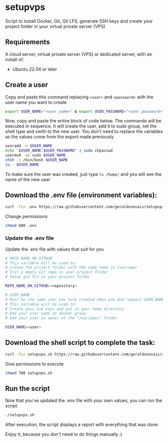 # setupvps
Script to install Docker, Git, Git LFS, generate SSH keys and create your project folder in your virtual private server (VPS)

## Requirements

A cloud server, virtual private server (VPS) or dedicated server, with an install of:

- Ubuntu 22.04 or later

## Create a user

Copy and paste this command replacing `<user>` and `<password>` with the user name you want to create

```bash
export USER_NAME="<user_name>" & export USER_PASSWORD="<user_password>"
````

Now, copy and paste the entire block of code below. The commands will be executed in sequence. It will create the user, add it to sudo group, set the shell type and swith to the new user. You don't need to replace the variables as the values come from the export made previously

```bash
useradd -m $USER_NAME
echo "$USER_NAME:$USER_PASSWORD" | sudo chpasswd
usermod -aG sudo $USER_NAME
chsh -s /bin/bash $USER_NAME
su - $USER_NAME
````

To make sure the user was created, just type `ls /home/` and you will see the name of the new user

## Download the .env file (environment variables):

```bash
curl -fLo .env https://raw.githubusercontent.com/geraldonovais/setupvps/main/.env 
````
Change permissions

```bash
chmod 600 .env
````

### Update the .env file 

Update the .env file with values that suit for you

```bash
# REPO_NAME_ON_GITHUB
# This variable will be used to:
# create the project folder with the same name in /var/www/
# Init a empty Git repo in your project folder
# Setup git FLS in your project folder

REPO_NAME_ON_GITHUB=<repository>

# USER_NAME
# Must be the same user you have created when you did "export USER_NAME=<user_name>"
# This variable will be used to:
# Create your ssh keys and put in your home directory
# Add your user name to docker group
# Add your user as owner of the "/var/www/" folder

USER_NAME=<user>
````

## Download the shell script to complete the task:

```bash
curl -fLo setupvps.sh https://raw.githubusercontent.com/geraldonovais/setupvps/main/setupvps.sh
````
Give permissions to execute

```bash
chmod 700 setupvps.sh
````

## Run the script

Now that you've updated the .env file with your own values, you can run the script:

```bash
./setupvps.sh
````

After execution, the script displays a report with everything that was done. 

Enjoy it, because you don't need to do things manually :)